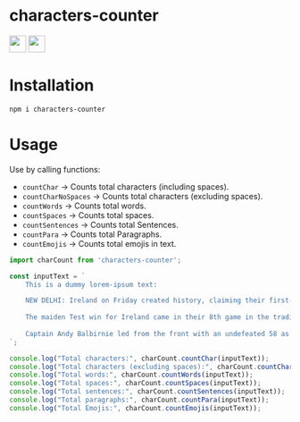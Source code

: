 # characters-counter

<code><img height="30" src="https://img.shields.io/badge/NPM-111111?style=for-the-badge&logo=npm&logoColor=#c63635"></code>
<code><img height="30" src="https://img.shields.io/badge/JavaScript-111111?style=for-the-badge&logo=javascript&logoColor=F7DF1E"></code>


# Installation

```shell
npm i characters-counter
```

# Usage

Use by calling functions:
- `countChar` -> Counts total characters (including spaces).
- `countCharNoSpaces` -> Counts total characters (excluding spaces).
- `countWords` -> Counts total words.
- `countSpaces` -> Counts total spaces.
- `countSentences` -> Counts total Sentences.
- `countPara` -> Counts total Paragraphs.
- `countEmojis` -> Counts total emojis in text.


```js
import charCount from 'characters-counter';

const inputText = `
    This is a dummy lorem-ipsum text:

    NEW DELHI: Ireland on Friday created history, claiming their first-ever Test win against Afghanistan in Abu Dhabi 🔥
    
    The maiden Test win for Ireland came in their 8th game in the traditional format.
    
    Captain Andy Balbirnie led from the front with an undefeated 58 as Ireland won the one-off Test by 6 wickets in the final session on the third day, successfully chasing down a modest target of 111.
`;

console.log("Total characters:", charCount.countChar(inputText));
console.log("Total characters (excluding spaces):", charCount.countCharNoSpaces(inputText));
console.log("Total words:", charCount.countWords(inputText));
console.log("Total spaces:", charCount.countSpaces(inputText));
console.log("Total sentences:", charCount.countSentences(inputText));
console.log("Total paragraphs:", charCount.countPara(inputText));
console.log("Total Emojis:", charCount.countEmojis(inputText));
```

<!--
## Using with HTML user text-input fields.

- Example HTML file:

```html
<html lang="en">
<head>
    <meta charset="UTF-8">
    <meta name="viewport" content="width=device-width, initial-scale=1.0">
    <title>Text Statistics</title>
</head>
<body>
    <h1>Text Statistics</h1>
    <textarea id="textInput" rows="10" cols="50" placeholder="Enter your text here..."></textarea>
    <br>
    <button id="calculateBtn">Calculate Statistics</button>
    <div id="statisticsResult"></div>

    <script src="script.js"></script>
</body>
</html>
```

- Your JavaScript File `script.js`:

```js
const charCount = require('characters-counter');

document.getElementById('calculateBtn').addEventListener('click', () => {
    const inputText = document.getElementById('textInput').value;
    const statisticsResult = document.getElementById('statisticsResult');

    const totalCharacters = charCount.countChar(inputText);
    const totalCharactersNoSpaces = charCount.countCharNoSpaces(inputText);
    const totalWords = charCount.countWords(inputText);
    const totalSpaces = charCount.countSpaces(inputText);
    const totalSentences = charCount.countSentences(inputText);
    const totalParagraphs = charCount.countPara(inputText);

    statisticsResult.innerHTML = `
        <p>Total characters: ${totalCharacters}</p>
        <p>Total characters (excluding spaces): ${totalCharactersNoSpaces}</p>
        <p>Total words: ${totalWords}</p>
        <p>Total spaces: ${totalSpaces}</p>
        <p>Total sentences: ${totalSentences}</p>
        <p>Total paragraphs: ${totalParagraphs}</p>
    `;
});
```

-->
